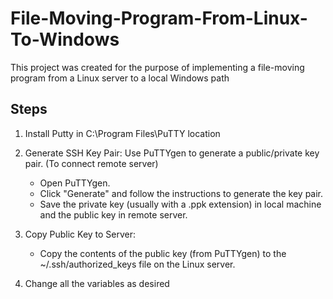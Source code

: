 # File-Moving-Program-From-Linux-To-Windows
This project was created for the purpose of implementing a file-moving program from a Linux server to a local Windows path

## Steps

1. Install Putty in C:\Program Files\PuTTY location

2. Generate SSH Key Pair: Use PuTTYgen to generate a public/private key pair. (To connect remote server)

      - Open PuTTYgen.
      - Click "Generate" and follow the instructions to generate the key pair.
      - Save the private key (usually with a .ppk extension) in local machine and the public key in remote server.

 3. Copy Public Key to Server:

    - Copy the contents of the public key (from PuTTYgen) to the ~/.ssh/authorized_keys file on the Linux server.

 4. Change all the variables as desired
